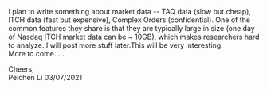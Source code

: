 I plan to write something about market data -- TAQ data (slow but cheap), ITCH data (fast but expensive), Complex Orders (confidential). One of the common features they share is that they are typically large in size (one day of Nasdaq ITCH market data can be ~ 10GB), which makes researchers hard to analyze. I will post more stuff later.This will be very interesting.  
More to come.....  


Cheers,  
Peichen Li
03/07/2021
